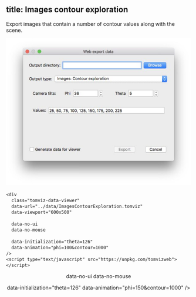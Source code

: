 title: Images contour exploration
---

Export images that contain a number of contour values along with the scene.

<center>
<img src='exports/03_images_contour_exploration.jpg' title="" alt="" />
</center>

```
<div
  class="tomviz-data-viewer"
  data-url="../data/ImagesContourExploration.tomviz"
  data-viewport="600x500"

  data-no-ui
  data-no-mouse

  data-initialization="theta=126"
  data-animation="phi=100&contour=1000"
/>
<script type="text/javascript" src="https://unpkg.com/tomvizweb"></script>
```

<center>
<div
  class="tomviz-data-viewer"
  data-url="../data/ImagesContourExploration.tomviz"
  data-viewport="600x500"

  data-no-ui
  data-no-mouse

  data-initialization="theta=126"
  data-animation="phi=150&contour=1000"
/>
</div>
</center>

<script type="text/javascript" src="../data/js/tomviz.js"></script>
